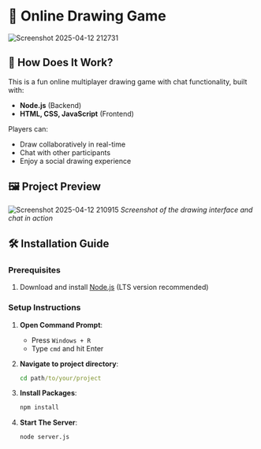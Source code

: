 # 🎨 Online Drawing Game

![Screenshot 2025-04-12 212731](https://github.com/user-attachments/assets/119c84f7-8eb0-40d8-ac27-809da9d47106)

## 🌟 How Does It Work?

This is a fun online multiplayer drawing game with chat functionality, built with:
- **Node.js** (Backend)
- **HTML, CSS, JavaScript** (Frontend)

Players can:
- Draw collaboratively in real-time
- Chat with other participants
- Enjoy a social drawing experience

## 🖼️ Project Preview

![Screenshot 2025-04-12 210915](https://github.com/user-attachments/assets/8e3bd715-5605-462d-9af4-3f3e816f5cd1)
*Screenshot of the drawing interface and chat in action*

## 🛠️ Installation Guide

### Prerequisites
1. Download and install [Node.js](https://nodejs.org/en) (LTS version recommended)

### Setup Instructions
1. **Open Command Prompt**:
   - Press `Windows + R`
   - Type `cmd` and hit Enter

2. **Navigate to project directory**:
   ```cmd
   cd path/to/your/project
   ```
4. **Install Packages**:
   ```cmd
   npm install
   ```
4. **Start The Server**:
   ```cmd
   node server.js
   ``` 
